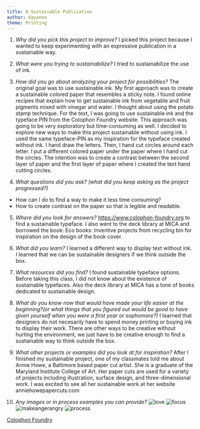 ```yaml
---
title: A Sustainable Publication
author: dayanna
theme: Printing
---
```


1. *Why did you pick this project to improve?* I picked this project because I wanted to keep experimenting with an expressive publication in a sustainable way.

2. *What were you trying to sustainabilize?* I tried to sustainabilize the use of ink.

3. *How did you go about analyzing your project for possibilities?*
The original goal was to use sustainable ink. My first approach was to create a sustainable colored paper that resembles a sticky note. I found online recipes that explain how to get sustainable ink from vegetable and fruit pigments mixed with vinegar and water. I thought about using the potato stamp technique.
For the text, I was going to use sustainable ink and the typeface PIN from the Colophon Foundry website. This approach was going to be very exploratory but time-consuming as well. 
I decided to explore new ways to make this project sustainable without using ink. I used the same typeface-PIN as my inspiration for the typeface created without ink. I hand draw the letters. Then, I hand cut circles around each letter. I put a different colored paper under the paper where I hand cut the circles. The intention was to create a contrast between the second layer of paper and the first layer of paper where I created the text hand cutting circles.

4. *What questions did you ask? (what did you keep asking as the project progressed?)*
- How can I do to find a way to make it less time consuming?
- How to create contrast on the paper so that is legible and readable.

5. *Where did you look for answers?*
https://www.colophon-foundry.org to find a  sustainable typeface. I also went to the deck library at MICA and borrowed the book: Eco books: Inventive projects from recycling bin for inspiration on the design of the book cover.

6. *What did you learn?*
I learned a different way to display text without ink. I learned that we can be sustainable designers if we think outside the box.

7. *What resources did you find?*
I found sustainable typeface options. Before taking this class, I did not know about the existence of sustainable typefaces. Also the deck library at MICA has a tone of books dedicated to sustainable design.

8. *What do you know now that would have made your life easier at the beginning?(or what things that you figured out would be good to have given yourself when you were a first year or sophomore?)*
I learned that designers do not necesarily have to spend money printing or buying ink to display their work. There are other ways to be creative without hurting the environment, we just have to be creative enough to find a sustainable way to think outside the box. 

9. *What other projects or examples did you look at for inspiration?*
After I finished my sustainable project, one of my classmates told me about Annie Howe, a Baltimore based paper cut artist. She is a graduate of the Maryland Institute College of Art. Her paper cuts are used for a variety of projects including illustration, surface design, and three-dimensional work. I was excited to see all her sustainable work at her website anniehowepapercuts.com 

10. *Any images or in process examples you can provide?*
![love](https://user-images.githubusercontent.com/42852840/57157818-be3ec580-6daf-11e9-85f9-ff1e51700662.jpg)
![focus](https://user-images.githubusercontent.com/42852840/57158061-6eacc980-6db0-11e9-9c9d-25bce218f0a0.jpg)
![makeangerangry](https://user-images.githubusercontent.com/42852840/57158067-71a7ba00-6db0-11e9-9886-fd618d218832.jpg)
![process](https://user-images.githubusercontent.com/42852840/57158398-4ffb0280-6db1-11e9-90aa-4bdfca83b541.jpg)








[Colophon Foundry](https://www.colophon-foundry.org)
